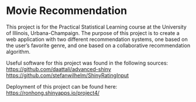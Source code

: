 # Movie Recommendation
This project is for the Practical Statistical Learning course at the University of Illinois, Urbana-Champaign. The purpose of this project is to create a web application with two different recommendation systems, one based on the user’s favorite genre, and one based on a collaborative recommendation algorithm.

Useful software for this project was found in the following sources:  
https://github.com/daattali/advanced-shiny  
https://github.com/stefanwilhelm/ShinyRatingInput

Deployment of this project can be found here:  
https://ronhong.shinyapps.io/project4/

